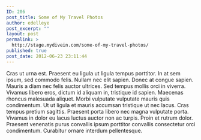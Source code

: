 ```yaml
---
ID: 206
post_title: Some of My Travel Photos
author: edelleye
post_excerpt: ""
layout: post
permalink: >
  http://stage.mydivein.com/some-of-my-travel-photos/
published: true
post_date: 2012-06-23 23:11:44
---
```

Cras ut urna est. Praesent eu ligula ut ligula tempus porttitor. In at sem ipsum, sed commodo felis. Nullam nec elit sapien. Donec at congue sapien. Mauris a diam nec felis auctor ultrices. Sed tempus mollis orci in viverra. Vivamus libero eros, dictum id aliquam in, tristique id sapien. Maecenas rhoncus malesuada aliquet. Morbi vulputate vulputate mauris quis condimentum. Ut ut ligula et mauris accumsan tristique ut nec lacus. Cras tempus pretium sagittis. Praesent porta libero nec magna vulputate porta. Vivamus in dolor eu lacus luctus auctor non ac turpis. Proin et rutrum dolor. Praesent venenatis purus convallis ipsum porttitor convallis consectetur orci condimentum. Curabitur ornare interdum pellentesque.